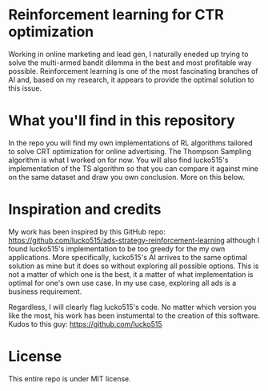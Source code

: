 # Reinforcement learning for CTR optimization
Working in online marketing and lead gen, I naturally eneded up trying to solve the multi-armed bandit dilemma in the best and most profitable way possible. Reinforcement learning is one of the most fascinating branches of AI and, based on my research, it appears to provide the optimal solution to this issue.

# What you'll find in this repository
In the repo you will find my own implementations of RL algorithms tailored to solve CRT optimization for online advertising. The Thompson Sampling algorithm is what I worked on for now. You will also find lucko515's implementation of the TS algorithm so that you can compare it against mine on the same dataset and draw you own conclusion. More on this below.

# Inspiration and credits
My work has been inspired by this GitHub repo: https://github.com/lucko515/ads-strategy-reinforcement-learning although I found lucko515's implementation to be too greedy for the my own applications. More specifically, lucko515's AI arrives to the same optimal solution as mine but it does so without exploring all possible options. This is not a matter of which one is the best, it a matter of what implementation is optimal for one's own use case. In my use case, exploring all ads is a business requirement.

Regardless, I will clearly flag lucko515's code. No matter which version you like the most, his work has been instumental to the creation of this software. Kudos to this guy: https://github.com/lucko515

# License
This entire repo is under MIT license.




